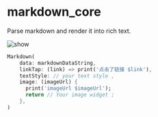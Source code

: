 # markdown_core

Parse markdown and render it into rich text.

![show](https://xia-weiyang.github.io/gif/markdown_core.gif)

``` dart
Markdown(
    data: markdownDataString,
    linkTap: (link) => print('点击了链接 $link'),
    textStyle: // your text style ,
    image: (imageUrl) {
      print('imageUrl $imageUrl');
      return // Your image widget ;
    },
)
```
